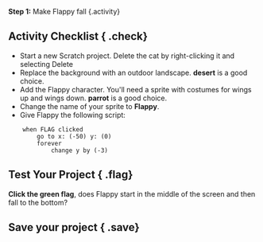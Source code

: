**Step 1:** Make Flappy fall {.activity}

## Activity Checklist { .check}

+ Start a new Scratch project. Delete the cat by right-clicking it and selecting Delete
+ Replace the background with an outdoor landscape. **desert** is a good choice.
+ Add the Flappy character. You'll need a sprite with costumes for wings up and wings down. **parrot** is a good choice.
+ Change the name of your sprite to __Flappy__.
+ Give Flappy the following script:
```blocks
    when FLAG clicked
        go to x: (-50) y: (0)
        forever
            change y by (-3)
```

## Test Your Project { .flag}

__Click the green flag__, does Flappy start in the middle of the screen and then fall to the bottom?

## Save your project { .save}
